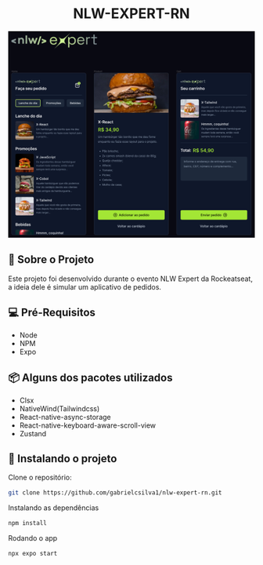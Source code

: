 <h1 align="center">NLW-EXPERT-RN</h1>

<div align="center">
    <img src="./screenshots/screens.png" width="600px"/>
</div>

##

## 💬 Sobre o Projeto
Este projeto foi desenvolvido durante o evento NLW Expert da Rockeatseat, a ideia dele é simular um aplicativo de pedidos.

## 💻 Pré-Requisitos
- Node
- NPM
- Expo

## 📦 Alguns dos pacotes utilizados
- Clsx
- NativeWind(Tailwindcss)
- React-native-async-storage
- React-native-keyboard-aware-scroll-view
- Zustand

## 🚀 Instalando o projeto
Clone o repositório:
```bash
git clone https://github.com/gabrielcsilva1/nlw-expert-rn.git
```

Instalando as dependências
```bash
npm install
```

Rodando o app
```bash
npx expo start
```
